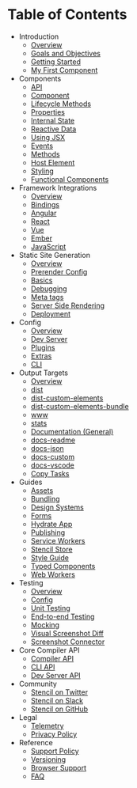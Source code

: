 # Table of Contents

* Introduction
  * [Overview](introduction/overview.md)
  * [Goals and Objectives](introduction/goals-and-objectives.md)
  * [Getting Started](introduction/getting-started.md)
  * [My First Component](introduction/my-first-component.md)
* Components
  * [API](components/api.md)
  * [Component](components/component.md)
  * [Lifecycle Methods](components/component-lifecycle.md)
  * [Properties](components/properties.md)
  * [Internal State](components/state.md)
  * [Reactive Data](components/reactive-data.md)
  * [Using JSX](components/templating-and-jsx.md)
  * [Events](components/events.md)
  * [Methods](components/methods.md)
  * [Host Element](components/host-element.md)
  * [Styling](components/styling.md)
  * [Functional Components](components/functional-components.md)
* Framework Integrations
  * [Overview](framework-integration/overview.md)
  * [Bindings](framework-integration/bindings.md)
  * [Angular](framework-integration/angular.md)
  * [React](framework-integration/react.md)
  * [Vue](framework-integration/vue.md)
  * [Ember](framework-integration/ember.md)
  * [JavaScript](framework-integration/javascript.md)
* Static Site Generation
  * [Overview](static-site-generation/overview.md)
  * [Prerender Config](static-site-generation/prerender-config.md)
  * [Basics](static-site-generation/basics.md)
  * [Debugging](static-site-generation/debugging.md)
  * [Meta tags](static-site-generation/meta.md)
  * [Server Side Rendering](static-site-generation/server-side-rendering-ssr.md)
  * [Deployment](static-site-generation/deployment.md)
* Config
  * [Overview](config/overview.md)
  * [Dev Server](config/dev-server.md)
  * [Plugins](config/plugins.md)
  * [Extras](config/extras.md)
  * [CLI](config/cli.md)
* Output Targets
  * [Overview](output-targets/overview.md)
  * [dist](output-targets/dist.md)
  * [dist-custom-elements](output-targets/custom-elements.md)
  * [dist-custom-elements-bundle](output-targets/custom-elements-bundle.md)
  * [www](output-targets/www.md)
  * [stats](output-targets/docs-stats.md)
  * [Documentation (General)](output-targets/docs-general.md)
  * [docs-readme](output-targets/docs-readme.md)
  * [docs-json](output-targets/docs-json.md)
  * [docs-custom](output-targets/docs-custom.md)
  * [docs-vscode](output-targets/docs-vscode.md)
  * [Copy Tasks](output-targets/copy-tasks.md)
* Guides
  * [Assets](guides/assets.md)
  * [Bundling](guides/module-bundling.md)
  * [Design Systems](guides/design-systems.md)
  * [Forms](guides/forms.md)
  * [Hydrate App](guides/hydrate-app.md)
  * [Publishing](guides/publishing.md)
  * [Service Workers](guides/service-workers.md)
  * [Stencil Store](guides/store.md)
  * [Style Guide](guides/style-guide.md)
  * [Typed Components](guides/typed-components.md)
  * [Web Workers](guides/workers.md)
* Testing
  * [Overview](testing/overview.md)
  * [Config](testing/config.md)
  * [Unit Testing](testing/unit-testing.md)
  * [End-to-end Testing](testing/e2e-testing.md)
  * [Mocking](testing/mocking.md)
  * [Visual Screenshot Diff](testing/screenshot-visual-diff.md)
  * [Screenshot Connector](testing/screenshot-connector.md)
* Core Compiler API
  * [Compiler API](core/compiler-api.md)
  * [CLI API](core/cli-api.md)
  * [Dev Server API](core/dev-server-api.md)
* Community
  * [Stencil on Twitter](https://twitter.com/stenciljs)
  * [Stencil on Slack](https://stencil-worldwide.herokuapp.com/)
  * [Stencil on GitHub](https://github.com/ionic-team/stencil)
* Legal
  * [Telemetry](telemetry.md)
  * [Privacy Policy](https://ionicframework.com/privacy)
* Reference
  * [Support Policy](reference/support-policy.md)
  * [Versioning](reference/versioning.md)
  * [Browser Support](reference/browser-support.md)
  * [FAQ](reference/faq.md)